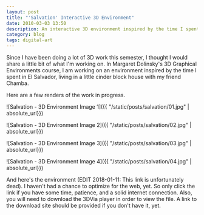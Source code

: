 ```yaml
---
layout: post
title: "'Salvation' Interactive 3D Environment"
date: 2010-03-03 13:50
description: An interactive 3D environment inspired by the time I spent in El Salvador.
category: blog
tags: digital-art
---
```


Since I have been doing a lot of 3D work this semester, I thought I would share a little bit of what I'm working on. In Margaret Dolinsky's 3D Graphical Environments course, I am working on an environment inspired by the time I spent in El Salvador, living in a little cinder block house with my friend Chamba.

Here are a few renders of the work in progress.

![Salvation - 3D Environment Image 1]({{ "/static/posts/salvation/01.jpg" | absolute_url}})

![Salvation - 3D Environment Image 2]({{ "/static/posts/salvation/02.jpg" | absolute_url}})

![Salvation - 3D Environment Image 3]({{ "/static/posts/salvation/03.jpg" | absolute_url}})

![Salvation - 3D Environment Image 4]({{ "/static/posts/salvation/04.jpg" | absolute_url}})

And here's the environment (EDIT 2018-01-11: This link is unfortunately dead). I haven't had a chance to optimize for the web, yet. So only click the link if you have some time, patience, and a solid internet connection. Also, you will need to download the 3DVia player in order to view the file. A link to the download site should be provided if you don't have it, yet.